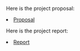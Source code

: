 
Here is the project proposal:

<li><a href="/clim680/proposal.md">Proposal</a></li>


Here is the project report:

<li><a href="/clim680/report.md">Report</a></li>
